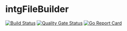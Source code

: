 # intgFileBuilder


[![Build Status](https://travis-ci.org/Ulbora/intgFileBuilder.svg?branch=master)](https://travis-ci.org/Ulbora/intgFileBuilder)
[![Quality Gate Status](https://sonarcloud.io/api/project_badges/measure?project=Ulbora_intgFileBuilder&metric=alert_status)](https://sonarcloud.io/dashboard?id=Ulbora_intgFileBuilder)
[![Go Report Card](https://goreportcard.com/badge/github.com/Ulbora/intgFileBuilder)](https://goreportcard.com/report/github.com/Ulbora/intgFileBuilder)
